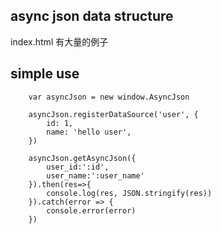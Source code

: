 ## async json data structure


index.html 有大量的例子

## simple use


```
    var asyncJson = new window.AsyncJson

    asyncJson.registerDataSource('user', {
        id: 1,
        name: 'hello user',
    })

    asyncJson.getAsyncJson({
        user_id:':id',
        user_name:':user_name'
    }).then(res=>{
        console.log(res, JSON.stringify(res))
    }).catch(error => {
        console.error(error)
    })


```